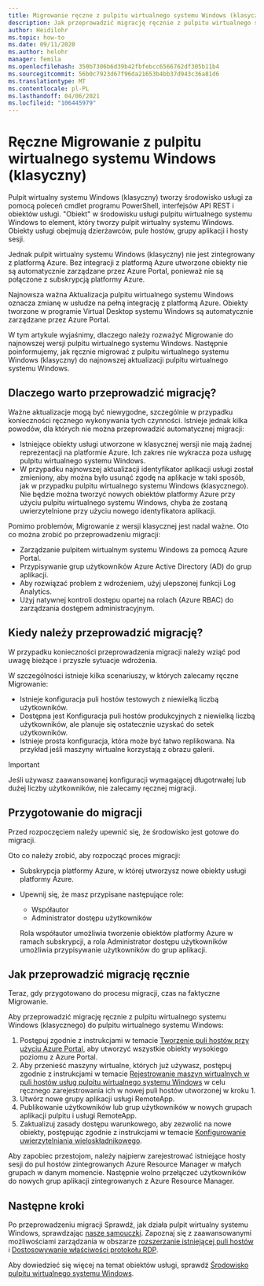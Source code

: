 ```yaml
---
title: Migrowanie ręczne z pulpitu wirtualnego systemu Windows (klasyczny) — Azure
description: Jak przeprowadzić migrację ręcznie z pulpitu wirtualnego systemu Windows (klasycznego) do pulpitu wirtualnego systemu Windows.
author: Heidilohr
ms.topic: how-to
ms.date: 09/11/2020
ms.author: helohr
manager: femila
ms.openlocfilehash: 350b7306b6d39b42fbfebcc6566762df305b11b4
ms.sourcegitcommit: 56b0c7923d67f96da21653b4bb37d943c36a81d6
ms.translationtype: MT
ms.contentlocale: pl-PL
ms.lasthandoff: 04/06/2021
ms.locfileid: "106445979"
---
```

# <a name="migrate-manually-from-windows-virtual-desktop-classic"></a>Ręczne Migrowanie z pulpitu wirtualnego systemu Windows (klasyczny)

Pulpit wirtualny systemu Windows (klasyczny) tworzy środowisko usługi za pomocą poleceń cmdlet programu PowerShell, interfejsów API REST i obiektów usługi. "Obiekt" w środowisku usługi pulpitu wirtualnego systemu Windows to element, który tworzy pulpit wirtualny systemu Windows. Obiekty usługi obejmują dzierżawców, pule hostów, grupy aplikacji i hosty sesji.

Jednak pulpit wirtualny systemu Windows (klasyczny) nie jest zintegrowany z platformą Azure. Bez integracji z platformą Azure utworzone obiekty nie są automatycznie zarządzane przez Azure Portal, ponieważ nie są połączone z subskrypcją platformy Azure.

Najnowsza ważna Aktualizacja pulpitu wirtualnego systemu Windows oznacza zmianę w usłudze na pełną integrację z platformą Azure. Obiekty tworzone w programie Virtual Desktop systemu Windows są automatycznie zarządzane przez Azure Portal.

W tym artykule wyjaśnimy, dlaczego należy rozważyć Migrowanie do najnowszej wersji pulpitu wirtualnego systemu Windows. Następnie poinformujemy, jak ręcznie migrować z pulpitu wirtualnego systemu Windows (klasyczny) do najnowszej aktualizacji pulpitu wirtualnego systemu Windows.

## <a name="why-migrate"></a>Dlaczego warto przeprowadzić migrację?

Ważne aktualizacje mogą być niewygodne, szczególnie w przypadku konieczności ręcznego wykonywania tych czynności. Istnieje jednak kilka powodów, dla których nie można przeprowadzić automatycznej migracji:

- Istniejące obiekty usługi utworzone w klasycznej wersji nie mają żadnej reprezentacji na platformie Azure. Ich zakres nie wykracza poza usługę pulpitu wirtualnego systemu Windows.
- W przypadku najnowszej aktualizacji identyfikator aplikacji usługi został zmieniony, aby można było usunąć zgodę na aplikacje w taki sposób, jak w przypadku pulpitu wirtualnego systemu Windows (klasycznego). Nie będzie można tworzyć nowych obiektów platformy Azure przy użyciu pulpitu wirtualnego systemu Windows, chyba że zostaną uwierzytelnione przy użyciu nowego identyfikatora aplikacji.

Pomimo problemów, Migrowanie z wersji klasycznej jest nadal ważne. Oto co można zrobić po przeprowadzeniu migracji:

- Zarządzanie pulpitem wirtualnym systemu Windows za pomocą Azure Portal.
- Przypisywanie grup użytkowników Azure Active Directory (AD) do grup aplikacji.
- Aby rozwiązać problem z wdrożeniem, użyj ulepszonej funkcji Log Analytics.
- Użyj natywnej kontroli dostępu opartej na rolach (Azure RBAC) do zarządzania dostępem administracyjnym.

## <a name="when-should-i-migrate"></a>Kiedy należy przeprowadzić migrację?

W przypadku konieczności przeprowadzenia migracji należy wziąć pod uwagę bieżące i przyszłe sytuacje wdrożenia.

W szczególności istnieje kilka scenariuszy, w których zalecamy ręczne Migrowanie:

- Istnieje konfiguracja puli hostów testowych z niewielką liczbą użytkowników.
- Dostępna jest Konfiguracja puli hostów produkcyjnych z niewielką liczbą użytkowników, ale planuje się ostatecznie uzyskać do setek użytkowników.
- Istnieje prosta konfiguracja, która może być łatwo replikowana. Na przykład jeśli maszyny wirtualne korzystają z obrazu galerii.

> [!IMPORTANT]
> Jeśli używasz zaawansowanej konfiguracji wymagającej długotrwałej lub dużej liczby użytkowników, nie zalecamy ręcznej migracji.

## <a name="prepare-for-migration"></a>Przygotowanie do migracji

Przed rozpoczęciem należy upewnić się, że środowisko jest gotowe do migracji.

Oto co należy zrobić, aby rozpocząć proces migracji:

- Subskrypcja platformy Azure, w której utworzysz nowe obiekty usługi platformy Azure.
- Upewnij się, że masz przypisane następujące role:
    
    - Współautor
    - Administrator dostępu użytkowników
    
    Rola współautor umożliwia tworzenie obiektów platformy Azure w ramach subskrypcji, a rola Administrator dostępu użytkowników umożliwia przypisywanie użytkowników do grup aplikacji.

## <a name="how-to-migrate-manually"></a>Jak przeprowadzić migrację ręcznie

Teraz, gdy przygotowano do procesu migracji, czas na faktyczne Migrowanie.

Aby przeprowadzić migrację ręcznie z pulpitu wirtualnego systemu Windows (klasycznego) do pulpitu wirtualnego systemu Windows:

1. Postępuj zgodnie z instrukcjami w temacie [Tworzenie puli hostów przy użyciu Azure Portal,](create-host-pools-azure-marketplace.md) aby utworzyć wszystkie obiekty wysokiego poziomu z Azure Portal.
2. Aby przenieść maszyny wirtualne, których już używasz, postępuj zgodnie z instrukcjami w temacie [Rejestrowanie maszyn wirtualnych w puli hostów usług pulpitu wirtualnego systemu Windows](create-host-pools-powershell.md#register-the-virtual-machines-to-the-windows-virtual-desktop-host-pool) w celu ręcznego zarejestrowania ich w nowej puli hostów utworzonej w kroku 1.
3. Utwórz nowe grupy aplikacji usługi RemoteApp.
4. Publikowanie użytkowników lub grup użytkowników w nowych grupach aplikacji pulpitu i usługi RemoteApp.
5. Zaktualizuj zasady dostępu warunkowego, aby zezwolić na nowe obiekty, postępując zgodnie z instrukcjami w temacie [Konfigurowanie uwierzytelniania wieloskładnikowego](set-up-mfa.md).

Aby zapobiec przestojom, należy najpierw zarejestrować istniejące hosty sesji do pul hostów zintegrowanych Azure Resource Manager w małych grupach w danym momencie. Następnie wolno przełączeć użytkowników do nowych grup aplikacji zintegrowanych z Azure Resource Manager.

## <a name="next-steps"></a>Następne kroki

Po przeprowadzeniu migracji Sprawdź, jak działa pulpit wirtualny systemu Windows, sprawdzając [nasze samouczki](create-host-pools-azure-marketplace.md). Zapoznaj się z zaawansowanymi możliwościami zarządzania w obszarze [rozszerzanie istniejącej puli hostów](expand-existing-host-pool.md) i [Dostosowywanie właściwości protokołu RDP](customize-rdp-properties.md).

Aby dowiedzieć się więcej na temat obiektów usługi, sprawdź [Środowisko pulpitu wirtualnego systemu Windows](environment-setup.md).

